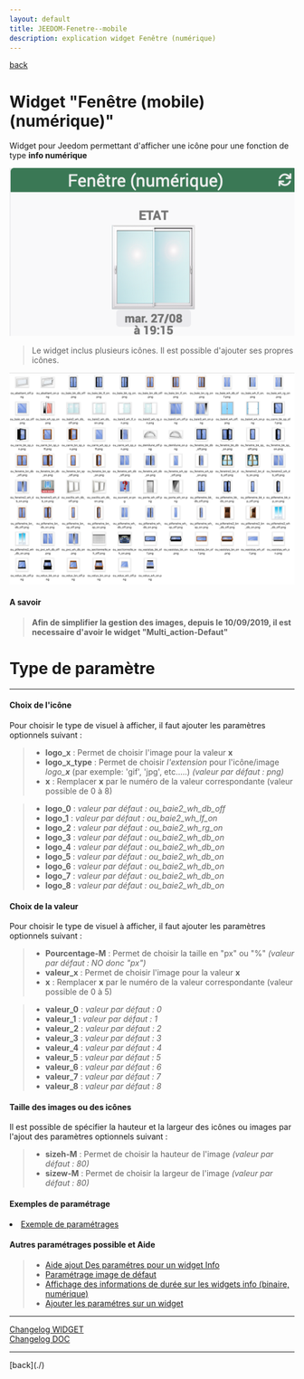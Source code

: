 ```yaml
---
layout: default
title: JEEDOM-Fenetre--mobile
description: explication widget Fenêtre (numérique)
---
```

[back](./)
# Widget "Fenêtre (mobile) (numérique)" 

Widget pour Jeedom permettant d'afficher une icône pour une fonction de type <b>info numérique</b>
<p><img src="img/RESULTAT_JEEDOM_Fenetre.png" alt="Resultat" /></p>
<blockquote>
Le widget inclus plusieurs icônes. Il est possible d'ajouter ses propres icônes.
</blockquote>
<p><img src="img/VISUEL_JEEDOM_Fenetre.png" alt="Visuels" /></p>

<h4 id="A Savoir">A savoir</h4>
<blockquote>
<b>Afin de simplifier la gestion des images, depuis le 10/09/2019, il est necessaire d'avoir le widget "Multi_action-Defaut"</b>
</blockquote>

<h1 id="Type de paramètre">Type de paramètre</h1>
<hr />
<h4 id="Logo">Choix de l'icône</h4>
Pour choisir le type de visuel à afficher, il faut ajouter les paramètres optionnels suivant :
<blockquote>
    <ul>
        <li><b>logo_<b>x</b></b> : Permet de choisir l'image pour la valeur <b>x</b></li>
        <li><b>logo_<b>x</b>_type</b> : Permet de choisir <i>l'extension</i> pour l'icône/image <i>logo_<b>x</b></i> (par exemple: 'gif', 'jpg', etc.....)<i> (valeur par défaut : png)</i></li>
        <li><b>x</b> : Remplacer <b>x</b> par le numéro de la valeur correspondante (valeur possible de 0 à 8)</li>
    </ul>
</blockquote>
<blockquote>
    <ul>
        <li><b>logo_<b>0</b></b> : <i>valeur par défaut : ou_baie2_wh_db_off</i></li>
        <li><b>logo_<b>1</b></b> : <i>valeur par défaut : ou_baie2_wh_lf_on</i></li>
        <li><b>logo_<b>2</b></b> : <i>valeur par défaut : ou_baie2_wh_rg_on</i></li>
        <li><b>logo_<b>3</b></b> : <i>valeur par défaut : ou_baie2_wh_db_on</i></li>
        <li><b>logo_<b>4</b></b> : <i>valeur par défaut : ou_baie2_wh_db_on</i></li>
        <li><b>logo_<b>5</b></b> : <i>valeur par défaut : ou_baie2_wh_db_on</i></li>
        <li><b>logo_<b>6</b></b> : <i>valeur par défaut : ou_baie2_wh_db_on</i></li>
        <li><b>logo_<b>7</b></b> : <i>valeur par défaut : ou_baie2_wh_db_on</i></li>
        <li><b>logo_<b>8</b></b> : <i>valeur par défaut : ou_baie2_wh_db_on</i></li>
    </ul>
</blockquote>
            
<h4 id="Logo">Choix de la valeur</h4>
Pour choisir le type de visuel à afficher, il faut ajouter les paramètres optionnels suivant :
<blockquote>
    <ul>
        <li><b>Pourcentage-M</b> : Permet de choisir la taille en "px" ou "%" <i>(valeur par défaut : NO donc "px")</i></li>
        <li><b>valeur_<b>x</b></b> : Permet de choisir l'image pour la valeur <b>x</b></li>
        <li><b>x</b> : Remplacer <b>x</b> par le numéro de la valeur correspondante (valeur possible de 0 à 5)</li>
    </ul>
</blockquote>
<blockquote>
    <ul>
        <li><b>valeur_<b>0</b></b> : <i>valeur par défaut : 0</i></li>
        <li><b>valeur_<b>1</b></b> : <i>valeur par défaut : 1</i></li>
        <li><b>valeur_<b>2</b></b> : <i>valeur par défaut : 2</i></li>
        <li><b>valeur_<b>3</b></b> : <i>valeur par défaut : 3</i></li>
        <li><b>valeur_<b>4</b></b> : <i>valeur par défaut : 4</i></li>
        <li><b>valeur_<b>5</b></b> : <i>valeur par défaut : 5</i></li>
        <li><b>valeur_<b>6</b></b> : <i>valeur par défaut : 6</i></li>
        <li><b>valeur_<b>7</b></b> : <i>valeur par défaut : 7</i></li>
        <li><b>valeur_<b>8</b></b> : <i>valeur par défaut : 8</i></li>
    </ul>
</blockquote>      


<h4 id="Taille">Taille des images ou des icônes</h4>
Il est possible de spécifier la hauteur et la largeur des icônes ou images par l'ajout des paramètres optionnels suivant :
<blockquote>
    <ul>
        <li><b>sizeh-M</b> : Permet de choisir la hauteur de l'image <i>(valeur par défaut : 80)</i></li>
        <li><b>sizew-M</b> : Permet de choisir la largeur de l'image <i>(valeur par défaut : 80)</i></li>
    </ul>
</blockquote>

<h4 id="Exemples">Exemples de paramétrage</h4>
<li><a href="./aide/JEEDOM_AIDE_PARA_FENETRES.html">Exemple de paramétrages</a></li>
 
<h4 id="Aide">Autres paramétrages possible et Aide</h4>
<blockquote>
        <ul>
            <li><a href="./aide/JEEDOM_AIDE_CONFIG_INFOS.html">Aide ajout Des paramétres pour un widget Info</a></li>
            <li><a href="./aide/JEEDOM_AIDE_Error.html">Paramétrage image de défaut</a></li>
            <li><a href="./aide/JEEDOM_AIDE_STATS_TEMPS.html">Affichage des informations de durée sur les widgets info (binaire, numérique)</a></li>
            <li><a href="./aide/JEEDOM_AIDE_PARA.html">Ajouter les paramétres sur un widget</a></li>
        </ul>
</blockquote>

<hr />
<dl>
    <a href="https://github.com/JEALG/JEEDOM-Fenetre--mobile/commits/master">Changelog WIDGET</a><br/>
    <a href="https://github.com/JEALG/JEEDOM-Widget_JAG-doc/commits/master">Changelog DOC</a>
</dl>
<hr />
[back](./)